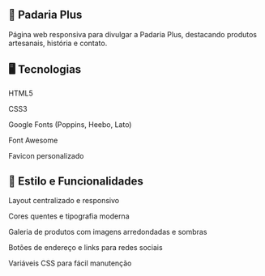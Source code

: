## 🍞 Padaria Plus

Página web responsiva para divulgar a Padaria Plus, destacando produtos artesanais, história e contato.

## 🖥️ Tecnologias

HTML5

CSS3

Google Fonts (Poppins, Heebo, Lato)

Font Awesome

Favicon personalizado

## 🎨 Estilo e Funcionalidades

Layout centralizado e responsivo

Cores quentes e tipografia moderna

Galeria de produtos com imagens arredondadas e sombras

Botões de endereço e links para redes sociais

Variáveis CSS para fácil manutenção
